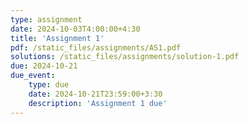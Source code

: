 ```yaml
---
type: assignment
date: 2024-10-03T4:00:00+4:30
title: 'Assignment 1'
pdf: /static_files/assignments/AS1.pdf
solutions: /static_files/assignments/solution-1.pdf
due: 2024-10-21
due_event: 
    type: due
    date: 2024-10-21T23:59:00+3:30
    description: 'Assignment 1 due'
---
```

